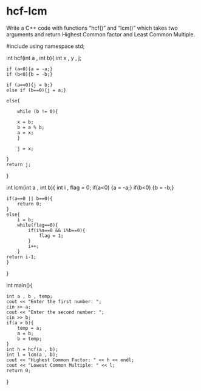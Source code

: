 # hcf-lcm
 Write a C++ code with functions “hcf()” and “lcm()” which takes two arguments and return Highest Common factor and Least Common Multiple.


#include <iostream>
using namespace std;

int hcf(int a , int b){
    int x , y , j;

    if (a<0){a = -a;}
    if (b<0){b = -b;}

    if (a==0){j = b;}
    else if (b==0){j = a;}

    else{

        while (b != 0){

        x = b;
        b = a % b;
        a = x;
        }

        j = x;

    }
    return j;
}


int lcm(int a , int b){
    int i , flag = 0;
    if(a<0) {a = -a;}
    if(b<0) {b = -b;}

    if(a==0 || b==0){
        return 0;
    }
    else{
        i = b;
        while(flag==0){
            if(i%a==0 && i%b==0){
                flag = 1;
            }
            i++;
        }
    return i-1;
    }
}


int main(){

    int a , b , temp;
    cout << "Enter the first number: ";
    cin >> a;
    cout << "Enter the second number: ";
    cin >> b;
    if(a > b){
        temp = a;
        a = b;
        b = temp;
    }
    int h = hcf(a , b);
    int l = lcm(a , b);
    cout << "Highest Common Factor: " << h << endl;
    cout << "Lowest Common Multiple: " << l;
    return 0;

}
